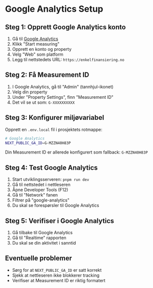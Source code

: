 # Google Analytics Setup

## Steg 1: Opprett Google Analytics konto

1. Gå til [Google Analytics](https://analytics.google.com/)
2. Klikk "Start measuring"
3. Opprett en konto og property
4. Velg "Web" som platform
5. Legg til nettstedets URL: `https://enkelfinansiering.no`

## Steg 2: Få Measurement ID

1. I Google Analytics, gå til "Admin" (tannhjul-ikonet)
2. Velg din property
3. Under "Property Settings", finn "Measurement ID"
4. Det vil se ut som: `G-XXXXXXXXXX`

## Steg 3: Konfigurer miljøvariabel

Opprett en `.env.local` fil i prosjektets rotmappe:

```bash
# Google Analytics
NEXT_PUBLIC_GA_ID=G-MZZN40H83P
```

Din Measurement ID er allerede konfigurert som fallback: `G-MZZN40H83P`

## Steg 4: Test Google Analytics

1. Start utviklingsserveren: `pnpm run dev`
2. Gå til nettstedet i nettleseren
3. Åpne Developer Tools (F12)
4. Gå til "Network" fanen
5. Filtrer på "google-analytics"
6. Du skal se forespørsler til Google Analytics

## Steg 5: Verifiser i Google Analytics

1. Gå tilbake til Google Analytics
2. Gå til "Realtime" rapporten
3. Du skal se din aktivitet i sanntid

## Eventuelle problemer

- Sørg for at `NEXT_PUBLIC_GA_ID` er satt korrekt
- Sjekk at nettleseren ikke blokkerer tracking
- Verifiser at Measurement ID er riktig formatert
